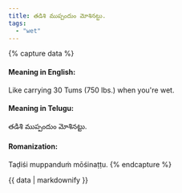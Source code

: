 ```yaml
---
title: తడిశి ముప్పందుం మోశినట్టు.
tags:
  - "wet"
---
```


{% capture data %}
#### Meaning in English:
Like carrying 30 Tums (750 lbs.) when you're wet.

#### Meaning in Telugu:
తడిశి ముప్పందుం మోశినట్టు.

#### Romanization:
Taḍiśi muppanduṁ mōśinaṭṭu.
{% endcapture %}

{{ data | markdownify }}

